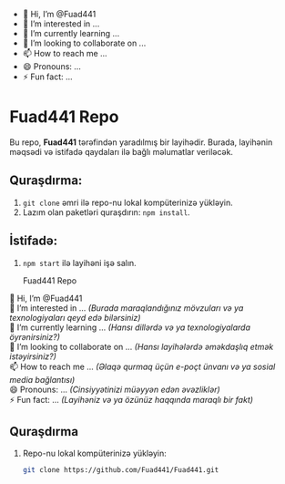 - 👋 Hi, I’m @Fuad441
- 👀 I’m interested in ...
- 🌱 I’m currently learning ...
- 💞️ I’m looking to collaborate on ...
- 📫 How to reach me ...
- 😄 Pronouns: ...
- ⚡ Fun fact: ...

<!---
Fuad441/Fuad441 is a ✨ special ✨ repository because its `README.md` (this file) appears on your GitHub profile.
You can click the Preview link to take a look at your changes.
--->
# Fuad441 Repo

Bu repo, **Fuad441** tərəfindən yaradılmış bir layihədir. Burada, layihənin məqsədi və istifadə qaydaları ilə bağlı məlumatlar veriləcək.

## Quraşdırma:
1. `git clone` əmri ilə repo-nu lokal kompüterinizə yükləyin.
2. Lazım olan paketləri quraşdırın: `npm install`.

## İstifadə:
1. `npm start` ilə layihəni işə salın.

    Fuad441 Repo

👋 Hi, I’m @Fuad441  
👀 I’m interested in ... *(Burada maraqlandığınız mövzuları və ya texnologiyaları qeyd edə bilərsiniz)*  
🌱 I’m currently learning ... *(Hansı dillərdə və ya texnologiyalarda öyrənirsiniz?)*  
💞️ I’m looking to collaborate on ... *(Hansı layihələrdə əməkdaşlıq etmək istəyirsiniz?)*  
📫 How to reach me ... *(Əlaqə qurmaq üçün e-poçt ünvanı və ya sosial media bağlantısı)*  
😄 Pronouns: ... *(Cinsiyyətinizi müəyyən edən əvəzliklər)*  
⚡ Fun fact: ... *(Layihəniz və ya özünüz haqqında maraqlı bir fakt)*  

## Quraşdırma

1. Repo-nu lokal kompüterinizə yükləyin:
   ```bash
   git clone https://github.com/Fuad441/Fuad441.git
   
